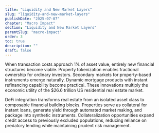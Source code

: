 ```yaml
---
title: "Liquidity and New Market Layers"
slug: "liquidity-and-new-market-layers"
publishDate: "2025-07-07"
chapter: "Macro Impact"
section: "Liquidity and New Market Layers"
parentSlug: "macro-impact"
order: 3
toc: true
description: ""
draft: false
---
```


When transaction costs approach 1% of asset value, entirely new financial structures become viable. Property
tokenization enables fractional ownership for ordinary investors. Secondary markets for property-based instruments
emerge naturally. Dynamic mortgage products with instant refinancing capability become practical. These innovations
multiply the economic utility of the \$26.6 trillion US residential real estate market.

DeFi integration transforms real estate from an isolated asset class to composable financial building blocks. Properties
serve as collateral for instant loans, generate yield through automated market making, and package into synthetic
instruments. Collateralization opportunities expand credit access to previously excluded populations, reducing reliance
on predatory lending while maintaining prudent risk management.
